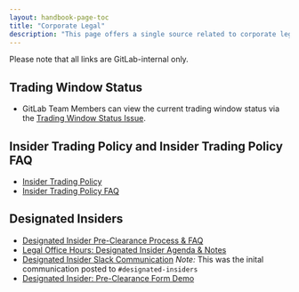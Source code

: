 ```yaml
---
layout: handbook-page-toc
title: "Corporate Legal"
description: "This page offers a single source related to corporate legal information."
---
```

Please note that all links are GitLab-internal only.

## Trading Window Status
- GitLab Team Members can view the current trading window status via the [Trading Window Status Issue](https://gitlab.com/gitlab-com/www-gitlab-com/-/issues/12780).


## Insider Trading Policy and Insider Trading Policy FAQ
- [Insider Trading Policy](https://drive.google.com/file/d/12H-H43vIf15fWADZDEf3FH2jneMmiLDH/view?usp=sharing)
- [Insider Trading Policy FAQ](https://docs.google.com/document/d/1vKFiYuieDQtKmrak-aAB2dTT3B3Q-aU4DtbcRm27X4U/edit?usp=sharing)


## Designated Insiders 
- [Designated Insider Pre-Clearance Process & FAQ](https://docs.google.com/document/d/1mcBtnfGbv4jSsJUklMQYyj2052MBHe4Lf9RkE-B9yvA/edit?usp=sharing)
- [Legal Office Hours: Designated Insider Agenda & Notes](https://docs.google.com/document/d/128ufQKKCkVXJgd0tEp81XQnhr5X1piGpZtxrXJ3iyzk/edit#heading=h.hnzbmxmoglh5)
- [Designated Insider Slack Communication](https://docs.google.com/document/d/1y7m1tOISRQjWAZKoxzii6SPxMknkexN6JQxNi4VMvPU/edit) _Note:_ This was the inital communication posted to `#designated-insiders`
- [Designated Insider: Pre-Clearance Form Demo](https://www.youtube.com/watch?v=7vas2sNjYxg)

